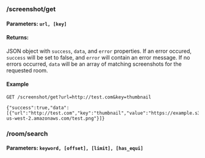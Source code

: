 
### /screenshot/get
#### Parameters: `url, [key]`
#### Returns: 

JSON object with `success`, `data`, and `error` properties. If an error occured, `success` will be set to false, and `error` will contain an error message. If no errors occurred, `data` will be an array of matching screenshots for the requested room.

#### Example
```
GET /screenshot/get?url=http://test.com&key=thumbnail

{"success":true,"data":[{"url":"http://test.com","key":"thumbnail","value":"https://example.s3-us-west-2.amazonaws.com/test.png"}]}
```

### /room/search
#### Parameters: `keyword, [offset], [limit], [has_equi]`
